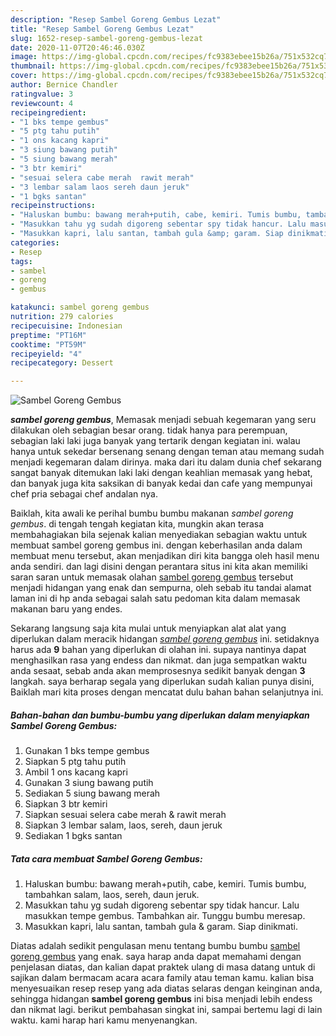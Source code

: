 ```yaml
---
description: "Resep Sambel Goreng Gembus Lezat"
title: "Resep Sambel Goreng Gembus Lezat"
slug: 1652-resep-sambel-goreng-gembus-lezat
date: 2020-11-07T20:46:46.030Z
image: https://img-global.cpcdn.com/recipes/fc9383ebee15b26a/751x532cq70/sambel-goreng-gembus-foto-resep-utama.jpg
thumbnail: https://img-global.cpcdn.com/recipes/fc9383ebee15b26a/751x532cq70/sambel-goreng-gembus-foto-resep-utama.jpg
cover: https://img-global.cpcdn.com/recipes/fc9383ebee15b26a/751x532cq70/sambel-goreng-gembus-foto-resep-utama.jpg
author: Bernice Chandler
ratingvalue: 3
reviewcount: 4
recipeingredient:
- "1 bks tempe gembus"
- "5 ptg tahu putih"
- "1 ons kacang kapri"
- "3 siung bawang putih"
- "5 siung bawang merah"
- "3 btr kemiri"
- "sesuai selera cabe merah  rawit merah"
- "3 lembar salam laos sereh daun jeruk"
- "1 bgks santan"
recipeinstructions:
- "Haluskan bumbu: bawang merah+putih, cabe, kemiri. Tumis bumbu, tambahkan salam, laos, sereh, daun jeruk."
- "Masukkan tahu yg sudah digoreng sebentar spy tidak hancur. Lalu masukkan tempe gembus. Tambahkan air. Tunggu bumbu meresap."
- "Masukkan kapri, lalu santan, tambah gula &amp; garam. Siap dinikmati."
categories:
- Resep
tags:
- sambel
- goreng
- gembus

katakunci: sambel goreng gembus 
nutrition: 279 calories
recipecuisine: Indonesian
preptime: "PT16M"
cooktime: "PT59M"
recipeyield: "4"
recipecategory: Dessert

---
```



![Sambel Goreng Gembus](https://img-global.cpcdn.com/recipes/fc9383ebee15b26a/751x532cq70/sambel-goreng-gembus-foto-resep-utama.jpg)

<b><i>sambel goreng gembus</i></b>, Memasak menjadi sebuah kegemaran yang seru dilakukan oleh sebagian besar orang. tidak hanya para perempuan, sebagian laki laki juga banyak yang tertarik dengan kegiatan ini. walau hanya untuk sekedar bersenang senang dengan teman atau memang sudah menjadi kegemaran dalam dirinya. maka dari itu dalam dunia chef sekarang sangat banyak ditemukan laki laki dengan keahlian memasak yang hebat, dan banyak juga kita saksikan di banyak kedai dan cafe yang mempunyai chef pria sebagai chef andalan nya.

Baiklah, kita awali ke perihal bumbu bumbu makanan <i>sambel goreng gembus</i>. di tengah tengah kegiatan kita, mungkin akan terasa membahagiakan bila sejenak kalian menyediakan sebagian waktu untuk membuat sambel goreng gembus ini. dengan keberhasilan anda dalam membuat menu tersebut, akan menjadikan diri kita bangga oleh hasil menu anda sendiri. dan lagi disini dengan perantara situs ini kita akan memiliki saran saran untuk memasak olahan <u>sambel goreng gembus</u> tersebut menjadi hidangan yang enak dan sempurna, oleh sebab itu tandai alamat laman ini di hp anda sebagai salah satu pedoman kita dalam memasak makanan baru yang endes.




Sekarang langsung saja kita mulai untuk menyiapkan alat alat yang diperlukan dalam meracik hidangan <u><i>sambel goreng gembus</i></u> ini. setidaknya harus ada <b>9</b> bahan yang diperlukan di olahan ini. supaya nantinya dapat menghasilkan rasa yang endess dan nikmat. dan juga sempatkan waktu anda sesaat, sebab anda akan memprosesnya sedikit banyak dengan <b>3</b> langkah. saya berharap segala yang diperlukan sudah kalian punya disini, Baiklah mari kita proses dengan mencatat dulu bahan bahan selanjutnya ini.

<!--inarticleads1-->

##### Bahan-bahan dan bumbu-bumbu yang diperlukan dalam menyiapkan Sambel Goreng Gembus:

1. Gunakan 1 bks tempe gembus
1. Siapkan 5 ptg tahu putih
1. Ambil 1 ons kacang kapri
1. Gunakan 3 siung bawang putih
1. Sediakan 5 siung bawang merah
1. Siapkan 3 btr kemiri
1. Siapkan sesuai selera cabe merah &amp; rawit merah
1. Siapkan 3 lembar salam, laos, sereh, daun jeruk
1. Sediakan 1 bgks santan




<!--inarticleads2-->

##### Tata cara membuat Sambel Goreng Gembus:

1. Haluskan bumbu: bawang merah+putih, cabe, kemiri. Tumis bumbu, tambahkan salam, laos, sereh, daun jeruk.
1. Masukkan tahu yg sudah digoreng sebentar spy tidak hancur. Lalu masukkan tempe gembus. Tambahkan air. Tunggu bumbu meresap.
1. Masukkan kapri, lalu santan, tambah gula &amp; garam. Siap dinikmati.




Diatas adalah sedikit pengulasan menu tentang bumbu bumbu <u>sambel goreng gembus</u> yang enak. saya harap anda dapat memahami dengan penjelasan diatas, dan kalian dapat praktek ulang di masa datang untuk di sajikan dalam bermacam acara acara family atau teman kamu. kalian bisa menyesuaikan resep resep yang ada diatas selaras dengan keinginan anda, sehingga hidangan <b>sambel goreng gembus</b> ini bisa menjadi lebih endess dan nikmat lagi. berikut pembahasan singkat ini, sampai bertemu lagi di lain waktu. kami harap hari kamu menyenangkan.
